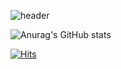 ![header](https://capsule-render.vercel.app/api?type=wave&color=auto&height=300&section=header&text=Kim%20DonHa&fontSize=90)

![Anurag's GitHub stats](https://github-readme-stats.vercel.app/api?username=anuraghazra&show_icons=true&theme=radical)

[![Hits](https://hits.seeyoufarm.com/api/count/incr/badge.svg?url=https%3A%2F%2Fgithub.com%2Fgjbae1212%2Fhit-counter)](https://hits.seeyoufarm.com)                    
